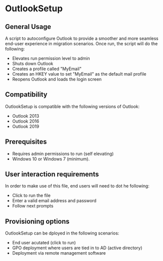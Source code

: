 # OutlookSetup

## General Usage

A script to autoconfigure Outlook to provide a smoother and more seamless end-user experience in migration scenarios. Once run, the script will do the following:

* Elevates run permission level to admin
* Shuts down Outlook
* Creates a profile called "MyEmail"
* Creates an HKEY value to set "MyEmail" as the default mail profile
* Reopens Outlook and loads the login screen

## Compatibility

OutlookSetup is compatible with the following versions of Outlook:

* Outlook 2013
* Outlook 2016
* Outlook 2019

## Prerequisites

* Requires admin permissions to run (self elevating)
* Windows 10 or Windows 7 (minimum).

## User interaction requirements

In order to make use of this file, end users will need to dot he following:

* Click to run the file
* Enter a valid email address and password
* Follow next prompts

## Provisioning options

OutlookSetup can be dployed in the following scenarios:

* End user acutated (click to run)
* GPO deployment where users are tied in to AD (active directory)
* Deployment via remote management software
